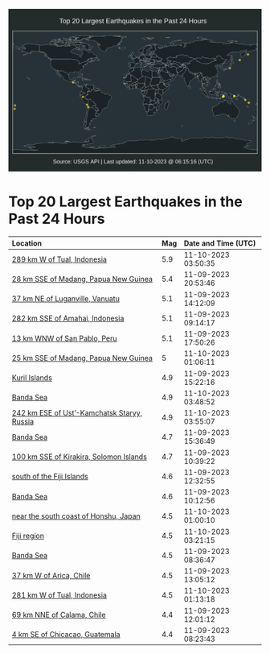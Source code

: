 ![Map](./map.png)

# Top 20 Largest Earthquakes in the Past 24 Hours

| Location | Mag | Date and Time (UTC) |
|:---|:---|:---|
| [289 km W of Tual, Indonesia](https://earthquake.usgs.gov/earthquakes/eventpage/us7000l9ze) | 5.9 | 11-10-2023 03:50:35 |
| [28 km SSE of Madang, Papua New Guinea](https://earthquake.usgs.gov/earthquakes/eventpage/us7000l9xx) | 5.4 | 11-09-2023 20:53:46 |
| [37 km NE of Luganville, Vanuatu](https://earthquake.usgs.gov/earthquakes/eventpage/us7000l9ul) | 5.1 | 11-09-2023 14:12:09 |
| [282 km SSE of Amahai, Indonesia](https://earthquake.usgs.gov/earthquakes/eventpage/us7000l9t5) | 5.1 | 11-09-2023 09:14:17 |
| [13 km WNW of San Pablo, Peru](https://earthquake.usgs.gov/earthquakes/eventpage/us7000l9x5) | 5.1 | 11-09-2023 17:50:26 |
| [25 km SSE of Madang, Papua New Guinea](https://earthquake.usgs.gov/earthquakes/eventpage/us7000l9z0) | 5 | 11-10-2023 01:06:11 |
| [Kuril Islands](https://earthquake.usgs.gov/earthquakes/eventpage/us7000l9uv) | 4.9 | 11-09-2023 15:22:16 |
| [Banda Sea](https://earthquake.usgs.gov/earthquakes/eventpage/us7000l9zd) | 4.9 | 11-10-2023 03:48:52 |
| [242 km ESE of Ust’-Kamchatsk Staryy, Russia](https://earthquake.usgs.gov/earthquakes/eventpage/us7000l9zi) | 4.9 | 11-10-2023 03:55:07 |
| [Banda Sea](https://earthquake.usgs.gov/earthquakes/eventpage/us7000l9uy) | 4.7 | 11-09-2023 15:36:49 |
| [100 km SSE of Kirakira, Solomon Islands](https://earthquake.usgs.gov/earthquakes/eventpage/us7000l9tf) | 4.7 | 11-09-2023 10:39:22 |
| [south of the Fiji Islands](https://earthquake.usgs.gov/earthquakes/eventpage/us7000l9tz) | 4.6 | 11-09-2023 12:32:55 |
| [Banda Sea](https://earthquake.usgs.gov/earthquakes/eventpage/us7000l9tb) | 4.6 | 11-09-2023 10:12:56 |
| [near the south coast of Honshu, Japan](https://earthquake.usgs.gov/earthquakes/eventpage/us7000l9yv) | 4.5 | 11-10-2023 01:00:10 |
| [Fiji region](https://earthquake.usgs.gov/earthquakes/eventpage/us7000l9za) | 4.5 | 11-10-2023 03:21:15 |
| [Banda Sea](https://earthquake.usgs.gov/earthquakes/eventpage/us7000l9sy) | 4.5 | 11-09-2023 08:36:47 |
| [37 km W of Arica, Chile](https://earthquake.usgs.gov/earthquakes/eventpage/us7000l9u4) | 4.5 | 11-09-2023 13:05:12 |
| [281 km W of Tual, Indonesia](https://earthquake.usgs.gov/earthquakes/eventpage/us7000l9z1) | 4.5 | 11-10-2023 01:13:18 |
| [69 km NNE of Calama, Chile](https://earthquake.usgs.gov/earthquakes/eventpage/us7000l9tr) | 4.4 | 11-09-2023 12:01:12 |
| [4 km SE of Chicacao, Guatemala](https://earthquake.usgs.gov/earthquakes/eventpage/us7000l9sw) | 4.4 | 11-09-2023 08:23:43 |
